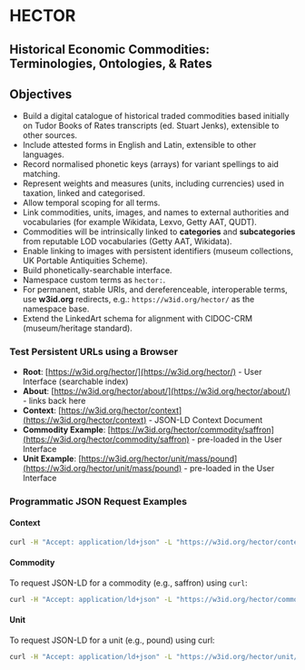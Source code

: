 # HECTOR
## Historical Economic Commodities: Terminologies, Ontologies, & Rates

## Objectives

- Build a digital catalogue of historical traded commodities based initially on Tudor Books of Rates transcripts (ed. Stuart Jenks), extensible to other sources.
- Include attested forms in English and Latin, extensible to other languages.
- Record normalised phonetic keys (arrays) for variant spellings to aid matching.
- Represent weights and measures (units, including currencies) used in taxation, linked and categorised.
- Allow temporal scoping for all terms.
- Link commodities, units, images, and names to external authorities and vocabularies (for example Wikidata, Lexvo, Getty AAT, QUDT).
- Commodities will be intrinsically linked to **categories** and **subcategories** from reputable LOD vocabularies (Getty AAT, Wikidata).
- Enable linking to images with persistent identifiers (museum collections, UK Portable Antiquities Scheme).
- Build phonetically-searchable interface.
- Namespace custom terms as `hector:`.
- For permanent, stable URIs, and dereferenceable, interoperable terms, use **w3id.org** redirects, e.g.:  `https://w3id.org/hector/` as the namespace base.
- Extend the LinkedArt schema for alignment with CIDOC-CRM (museum/heritage standard).

### Test Persistent URLs using a Browser

- **Root**: [https://w3id.org/hector/](https://w3id.org/hector/) - User Interface (searchable index)
- **About**: [https://w3id.org/hector/about/](https://w3id.org/hector/about/) - links back here
- **Context**: [https://w3id.org/hector/context](https://w3id.org/hector/context) - JSON-LD Context Document
- **Commodity Example**: [https://w3id.org/hector/commodity/saffron](https://w3id.org/hector/commodity/saffron) - pre-loaded in the User Interface
- **Unit Example**: [https://w3id.org/hector/unit/mass/pound](https://w3id.org/hector/unit/mass/pound) - pre-loaded in the User Interface

### Programmatic JSON Request Examples

#### Context

```bash
curl -H "Accept: application/ld+json" -L "https://w3id.org/hector/context/"

```

#### Commodity

To request JSON-LD for a commodity (e.g., saffron) using `curl`:

```bash
curl -H "Accept: application/ld+json" -L "https://w3id.org/hector/commodity/saffron"

```

#### Unit

To request JSON-LD for a unit (e.g., pound) using curl:

```bash
curl -H "Accept: application/ld+json" -L "https://w3id.org/hector/unit/mass/pound"

```
